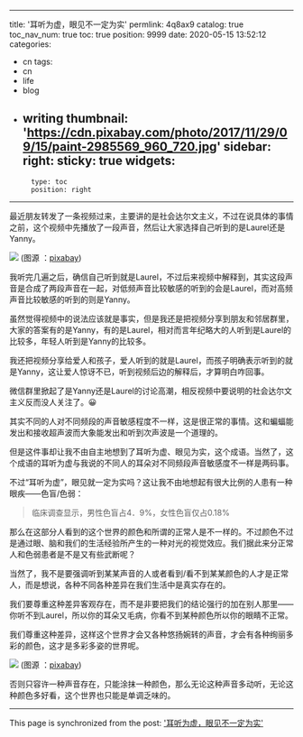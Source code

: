 
---
title: '耳听为虚，眼见不一定为实'
permlink: 4q8ax9
catalog: true
toc_nav_num: true
toc: true
position: 9999
date: 2020-05-15 13:52:12
categories:
- cn
tags:
- cn
- life
- blog
- writing
thumbnail: 'https://cdn.pixabay.com/photo/2017/11/29/09/15/paint-2985569_960_720.jpg'
sidebar:
    right:
        sticky: true
widgets:
    -
        type: toc
        position: right
---


最近朋友转发了一条视频过来，主要讲的是社会达尔文主义，不过在说具体的事情之前，这个视频中先播放了一段声音，然后让大家选择自己听到的是Laurel还是Yanny。

![](https://cdn.pixabay.com/photo/2017/11/29/09/15/paint-2985569_960_720.jpg)
(图源 ：[pixabay](https://pixabay.com/))

我听完几遍之后，确信自己听到就是Laurel，不过后来视频中解释到，其实这段声音是合成了两段声音在一起，对低频声音比较敏感的听到的会是Laurel，而对高频声音比较敏感的听到的则是Yanny。

虽然觉得视频中的说法应该就是事实，但是我还是把视频分享到朋友和邻居群里，大家的答案有的是Yanny，有的是Laurel，相对而言年纪略大的人听到是Laurel的比较多，年轻人听到是Yanny的比较多。

我还把视频分享给爱人和孩子，爱人听到的就是Laurel，而孩子明确表示听到的就是Yanny，这让爱人惊讶不已，听到视频后边的解释后，才算明白咋回事。

微信群里掀起了是Yanny还是Laurel的讨论高潮，相反视频中要说明的社会达尔文主义反而没人关注了。😀

其实不同的人对不同频段的声音敏感程度不一样，这是很正常的事情。这和蝙蝠能发出和接收超声波而大象能发出和听到次声波是一个道理的。

但是这件事却让我不由自主地想到了耳听为虚、眼见为实，这个成语。当然了，这个成语的耳听为虚与我说的不同人的耳朵对不同频段声音敏感度不一样是两码事。

不过“耳听为虚”，眼见就一定为实吗？这让我不由地想起有很大比例的人患有一种眼疾——色盲/色弱：
>临床调查显示，男性色盲占4．9%，女性色盲仅占0.18%

那么在这部分人看到的这个世界的颜色和所谓的正常人是不一样的。不过颜色不过是通过眼、脑和我们的生活经验所产生的一种对光的视觉效应。我们据此来分正常人和色弱患者是不是又有些武断呢？

当然了，我不是要强调听到某某声音的人或者看到/看不到某某颜色的人才是正常人，而是想说，各种不同各种差异在我们生活中是真实存在的。

我们要尊重这种差异客观存在，而不是非要把我们的结论强行的加在别人那里——你听不到Laurel，所以你的耳朵又毛病，你看不到某种颜色所以你的眼睛不正常。

我们尊重这种差异，这样这个世界才会又各种悠扬婉转的声音，才会有各种绚丽多彩的颜色，这才是多彩多姿的世界呢。

![](https://cdn.pixabay.com/photo/2018/06/22/15/32/soap-bubble-3490959_960_720.jpg)
(图源 ：[pixabay](https://pixabay.com/))

否则只容许一种声音存在，只能涂抹一种颜色，那么无论这种声音多动听，无论这种颜色多好看，这个世界也只能是单调乏味的。

- - -

This page is synchronized from the post: ['耳听为虚，眼见不一定为实'](https://steemit.com/@oflyhigh/4q8ax9)
